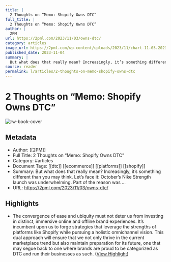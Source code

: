 ```yaml
---
title: |
  2 Thoughts on “Memo: Shopify Owns DTC”
full_title: |
  2 Thoughts on “Memo: Shopify Owns DTC”
author: |
  2PM
url: https://2pml.com/2023/11/03/owns-dtc/
category: articles
image_url: https://2pml.com/wp-content/uploads/2023/11/chart-11.03.2023.jpg
published_date: 2023-11-04
summary: |
  But what does that really mean? Increasingly, it’s something different than you may think. Let’s face it: October’s Nike Strength launch was underwhelming. Part of the reason was …
source: reader
permalink: l/articles/2-thoughts-on-memo-shopify-owns-dtc
---
```

# 2 Thoughts on “Memo: Shopify Owns DTC”

![rw-book-cover](https://2pml.com/wp-content/uploads/2023/11/chart-11.03.2023.jpg)

## Metadata
- Author: [[2PM]]
- Full Title: 2 Thoughts on “Memo: Shopify Owns DTC”
- Category: #articles
- Document Tags: [[dtc]] [[ecommerce]] [[platforms]] [[shopify]] 
- Summary: But what does that really mean? Increasingly, it’s something different than you may think. Let’s face it: October’s Nike Strength launch was underwhelming. Part of the reason was …
- URL: https://2pml.com/2023/11/03/owns-dtc/

## Highlights
- The convergence of ease and ubiquity must not deter us from investing in distinct, immersive online and offline brand experiences. It’s incumbent upon us to forge strategies that leverage the strengths of platforms like Shopify while pursuing a holistic omnichannel vision. This dual approach will ensure that we not only thrive in the current marketplace trend but also maintain preparation for its future, one that may segue back to one where brands are proud to be categorized as DTC and run their businesses as such. ([View Highlight](https://read.readwise.io/read/01hjhdhycjnjvqwaqazbyxmftj))


